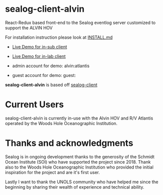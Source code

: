 # sealog-client-alvin
React-Redux based front-end to the Sealog eventlog server customized to support the ALVIN HOV

For installation instruction please look at [INSTALL.md](./INSTALL.md)

- [Live Demo for in-sub client](https://sealog-alvin.oceandatarat.org)
- [Live Demo for in-lab client](https://sealog-alvin-topside.oceandatarat.org)

- admin account for demo: alvin:atlantis
- guest account for demo: guest:<no password>

**sealog-client-alvin** is based off [sealog-client](https://github.com/webbpinner/sealog-client)

# Current Users
sealog-client-alvin is currently in-use with the Alvin HOV and R/V Atlantis operated by the Woods Hole Oceanographic Institution.

# Thanks and acknowledgments
Sealog is in ongoing development thanks to the generosity of the Schmidt Ocean Institute (SOI) who have supported the project since 2018. Thank also to the Woods Hole Oceanographic Institution who provided the initial inspiration for the project and are it's first user.

Lastly I want to thank the UNOLS community who have helped me since the beginning by sharing their wealth of experience and technical ability.
